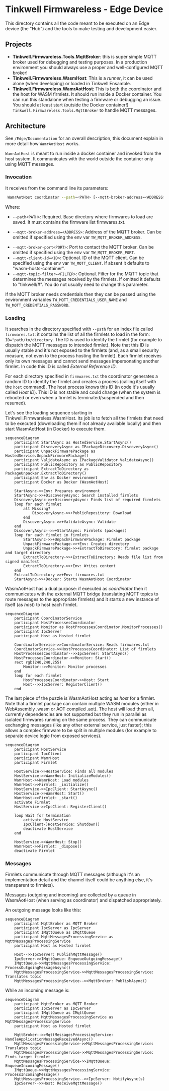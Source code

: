 # Tinkwell Firmwareless - Edge Device

This directory contains all the code meant to be executed on an Edge device (the "Hub") and the tools to make
testing and development easier.

## Projects

* **Tinkwell.Firmwareless.Tools.MqttBroker**: this is super simple MQTT broker used for debugging and testing purposes. In a production environment you should always use a proper and well-configured MQTT broker! 
* **Tinkwell.Firmwareless.WasmHost**: This is a _runner_, it can be used alone (when developing) or loaded in Tinkwell Ensamble.
* **Tinkwell.Firmwareless.WamrAotHost**: This is both the coordinator and the host for WASM firmlets. It should run inside a Docker container. You can run this standalone when testing a firmware or debugging an issue. You should at least start (outside the Docker container!) `Tinkwell.Firmwareless.Tools.MqttBroker` to handle MQTT messages. 

## Architecture

See `/Edge/Documentation` for an overall description, this document explain in more detail how `WamrAotHost` works.

`WamrAotHost` is meant to run inside a docker container and invoked from the host system. It communicates with the world outside the container only using MQTT messages. 

### Invocation

It receives from the command line its parameters:

```bash
 WamrAotHost coordinator --path=<PATH> [--mqtt-broker-address=<ADDRESS>] [--mqtt-broker-port=<PORT>] [--mqtt-client-id=<ID>] [--mqtt-topic-filter=<FILTER>]
```
 
Where:

* `--path<PATH>`: Required. Base directory where firmwares to load are saved. It must contains the firmware list firmwares.txt.
+ `--mqtt-broker-address=<ADDRESS>`: Address of the MQTT broker. Can be omitted if specified using the env var `TW_MQTT_BROKER_ADDRESS`.
* `--mqtt-broker-port<PORT>`: Port to contact the MQTT broker. Can be omitted if specified using the env var `TW_MQTT_BROKER_PORT`.
* `--mqtt-client-id=<ID>`: Optional. ID of the MQTT client. Can be specified using the env var `TW_MQTT_CLIENT`. If absent it defaults to "wasm-hosts-container".
* `--mqtt-topic-filter=<FILTER>`: Optional. Filter for the MQTT topic that determines the messages received by the firmlets. If omitted it defaults to "tinkwell/#". You do not usually need to change this parameter.

If the MQTT broker needs credentials then they can be passed using the environment variables `TW_MQTT_CREDENTIALS_USER_NAME` and `TW_MQTT_CREDENTIALS_PASSWORD`.

### Loading

It searches in the directory specified with `--path` for an index file called `firmwares.txt`: it contains the list of all the firmlets to load in the form: `ID="path/to/directory`. The ID is used to identify the firmlet (for example to dispatch the MQTT messages to intended firmlet). Note that this ID is usually stable and it's not exposed to the firmlets (and, as a small security measure, not even to the process hosting the firmlet). Each firmlet receives only its own messages and cannot send messages impersonating another firmlet. In code this ID is called _External Reference ID_.

For each directory specified in `firmwares.txt` the coordinator generates a random ID to identify the firmlet and creates a process (calling itself with the `host` command). The host process knows this ID (in code it's usually called _Host ID_). This ID is not stable and could change (when the system is rebooted or even when a firmlet is terminated/suspended and then resumed).

Let's see the loading sequence starting in Tinkwell.Firmwareless.WasmHost. Its job is to fetch all the firmlets that need to be executed (downloading them if not already available locally) and then start WasmAotHost (in Docker) to execute them.

```mermaid
sequenceDiagram
    participant StartAsync as HostedService.StartAsync()
    participant DiscoveryAsync as IPackageDiscovery.DiscoveryAsync()
    participant UnpackFirmwarePackage as HostedService.UnpackFirmwarePackage()
    participant ValidateAsync as IPackageValidator.ValidateAsync()
    participant PublicRepository as PublicRepository
    participant ExtractToDirectory as PackageUnpacker.ExtractToDirectory()
    participant Env as Docker environment
    participant Docker as Docker (WasmAotHost)

    StartAsync->>Env: Prepares environment
    StartAsync->>+DiscoveryAsync: Search installed firmlets
    DiscoveryAsync->>+DiscoveryAsync: Finds list of required firmlets
    loop for each firmlet
        alt Missing?
            DiscoveryAsync->>+PublicRepository: Download
        end
        DiscoveryAsync->>+ValidateAsync: Validate
    end
    DiscoveryAsync-->>+StartAsync: Firmlets (packages)
    loop for each firmlet in firmlets
        StartAsync->>+UnpackFirmwarePackage: Firmlet package
        UnpackFirmwarePackage->>+Env: Creates directory
        UnpackFirmwarePackage->>+ExtractToDirectory: firmlet package and target directory
        ExtractToDirectory->>+ExtractToDirectory: Reads file list from signed manifest
        ExtractToDirectory->>+Env: Writes content
    end
    ExtractToDirectory->>+Env: firmwares.txt
    StartAsync->>+Docker: Starts WasmAotHost Coordinator
```

WasmAotHost has a dual purpose: if executed as _coordinator_ then it communicates with the external MQTT bridge (translating MQTT topics to route messages to the appropriate firmlets) and it starts a new instance of itself (as _host_) to host each firmlet.


```mermaid
sequenceDiagram
    participant CoordinatorService
    participant HostProcessesCoordinator
    participant Monitor as HostProcessesCoordinator.MonitorProcesses()
    participant IpcServer
    participant Host as Hosted firmlet

    CoordinatorService->>CoordinatorService: Reads firmwares.txt
    CoordinatorService->>HostProcessesCoordinator: List of firmlets
    HostProcessesCoordinator-->>IpcServer: StartAsync()
    HostProcessesCoordinator->>Monitor: Start()
    rect rgb(240,240,255)
        Monitor-->>Monitor: Monitor processes
    end
    loop for each firmlet
        HostProcessesCoordinator->>Host: Start
        Host-->>IpcServer: RegisterClient()
    end
```

The last piece of the puzzle is WasmAotHost acting as _host_ for a firmlet. Note that a firmlet package can contain multiple WASM modules (either in WebAssembly .wasm or AOT compiled .aot). The host will load them all, currently dependencies are not supported but they run in parallel as isolated firmwares running on the same process. They can communicate exchanging messages (like any other external service, just faster); this allows a complex firmware to be split in multiple modules (for example to separate device logic from exposed services).

```mermaid
sequenceDiagram
    participant HostService
    participant IpcClient
    participant WamrHost
    participant Firmlet

    HostService->>HostService: Finds all modules
    HostService->>WamrHost: InitializeModules()
    WamrHost->>WamrHost: Load modules
    WamrHost->>Firmlet: _initialize()
    HostService->>IpcClient: StartAsync()
    HostService->>WamrHost: Start()
    WamrHost->>Firmlet: _start()
    activate Firmlet
    HostService->>IpcClient: RegisterClient()

    loop Wait for termination
        activate HostService
        IpcClient-)HostService: Shutdown()
        deactivate HostService
    end

    HostService->>WamrHost: Stop()
    WamrHost->>Firmlet: _dispose()
    deactivate Firmlet
```

### Messages

Firmlets communicate through MQTT messages (although it's an implementation detail and the channel itself could be anything else, it's transparent to firmlets).

Messages (outgoing and incoming) are collected by a queue in WasmAotHost (when serving as coordinator) and dispatched appropriately.

An outgoing message looks like this:

```mermaid
sequenceDiagram
    participant MqttBroker as MQTT Broker
    participant IpcServer as IpcServer
    participant IMqttQueue as IMqttQueue
    participant MqttMessagesProcessingService as MqttMessagesProcessingService
    participant Host as Hosted firmlet

    Host-->>IpcServer: PublishMqttMessage()
    IpcServer->>IMqttQueue: EnqueueOutgoingMessage()
    IMqttQueue->>MqttMessagesProcessingService: ProcessOutgoingMessageAsync()
    MqttMessagesProcessingService->>MqttMessagesProcessingService: Translates topic
    MqttMessagesProcessingService-->>MqttBroker: PublishAsync()
```

While an incoming message is:

```mermaid
sequenceDiagram
    participant MqttBroker as MQTT Broker
    participant IpcServer as IpcServer
    participant IMqttQueue as IMqttQueue
    participant MqttMessagesProcessingService as MqttMessagesProcessingService
    participant Host as Hosted firmlet

    MqttBroker-->>MqttMessagesProcessingService: HandleApplicationMessageReceivedAsync()
    MqttMessagesProcessingService->>MqttMessagesProcessingService: Translates topic
    MqttMessagesProcessingService->>MqttMessagesProcessingService: Finds target firmlet
    MqttMessagesProcessingService->>IMqttQueue: EnqueueIncomingMessage()
    IMqttQueue->>MqttMessagesProcessingService: ProcessIncomingMessage()
    MqttMessagesProcessingService-->>IpcServer: NotifyAsync(s)
    IpcServer-->>Host: ReceiveMqttMessage()
```